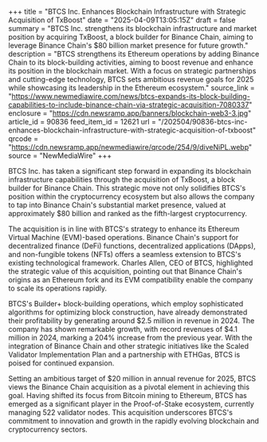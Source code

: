 +++
title = "BTCS Inc. Enhances Blockchain Infrastructure with Strategic Acquisition of TxBoost"
date = "2025-04-09T13:05:15Z"
draft = false
summary = "BTCS Inc. strengthens its blockchain infrastructure and market position by acquiring TxBoost, a block builder for Binance Chain, aiming to leverage Binance Chain's $80 billion market presence for future growth."
description = "BTCS strengthens its Ethereum operations by adding Binance Chain to its block-building activities, aiming to boost revenue and enhance its position in the blockchain market. With a focus on strategic partnerships and cutting-edge technology, BTCS sets ambitious revenue goals for 2025 while showcasing its leadership in the Ethereum ecosystem."
source_link = "https://www.newmediawire.com/news/btcs-expands-its-block-building-capabilities-to-include-binance-chain-via-strategic-acquisition-7080337"
enclosure = "https://cdn.newsramp.app/banners/blockchain-web3-3.jpg"
article_id = 90836
feed_item_id = 12621
url = "/202504/90836-btcs-inc-enhances-blockchain-infrastructure-with-strategic-acquisition-of-txboost"
qrcode = "https://cdn.newsramp.app/newmediawire/qrcode/254/9/diveNiPL.webp"
source = "NewMediaWire"
+++

<p>BTCS Inc. has taken a significant step forward in expanding its blockchain infrastructure capabilities through the acquisition of TxBoost, a block builder for Binance Chain. This strategic move not only solidifies BTCS's position within the cryptocurrency ecosystem but also allows the company to tap into Binance Chain's substantial market presence, valued at approximately $80 billion and ranked as the fifth-largest cryptocurrency.</p><p>The acquisition is in line with BTCS's strategy to enhance its Ethereum Virtual Machine (EVM)-based operations. Binance Chain's support for decentralized finance (DeFi) functions, decentralized applications (DApps), and non-fungible tokens (NFTs) offers a seamless extension to BTCS's existing technological framework. Charles Allen, CEO of BTCS, highlighted the strategic value of this acquisition, pointing out that Binance Chain's origins as an Ethereum fork and its EVM compatibility enable the company to scale its operations rapidly.</p><p>BTCS's Builder+ block-building operations, which employ sophisticated algorithms for optimizing block construction, have already demonstrated their profitability by generating around $2.5 million in revenue in 2024. The company has shown remarkable growth, with record revenues of $4.1 million in 2024, marking a 204% increase from the previous year. With the integration of Binance Chain and other strategic initiatives like the Scaled Validator Implementation Plan and a partnership with ETHGas, BTCS is poised for continued expansion.</p><p>Setting an ambitious target of $20 million in annual revenue for 2025, BTCS views the Binance Chain acquisition as a pivotal element in achieving this goal. Having shifted its focus from Bitcoin mining to Ethereum, BTCS has emerged as a significant player in the Proof-of-Stake ecosystem, currently managing 522 validator nodes. This acquisition underscores BTCS's commitment to innovation and growth in the rapidly evolving blockchain and cryptocurrency sectors.</p>